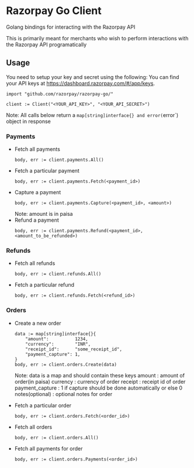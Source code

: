 # Razorpay Go Client

Golang bindings for interacting with the Razorpay API

This is primarily meant for merchants who wish to perform interactions with the Razorpay API programatically

## Usage
You need to setup your key and secret using the following:
You can find your API keys at <https://dashboard.razorpay.com/#/app/keys>.

```
import "github.com/razorpay/razorpay-go/"

client := Client("<YOUR_API_KEY>", "<YOUR_API_SECRET>")

```

Note: All calls below return a `map[string]interface{} and error(`error`) object in response
### Payments

- Fetch all payments
    ```
    body, err := client.payments.All()
    ```
- Fetch a particular payment
    ```
    body, err := client.payments.Fetch(<payment_id>)
    ```
- Capture a payment
    ```
    body, err := client.payments.Capture(<payment_id>, <amount>)
    ```
    Note: amount is in paisa
- Refund a payment
    ```
    body, err := client.payments.Refund(<payment_id>, <amount_to_be_refunded>)
    ```

### Refunds
- Fetch all refunds
    ```
    body, err := client.refunds.All()
    ```
- Fetch a particular refund
    ```
    body, err := client.refunds.Fetch(<refund_id>)
    ```

### Orders
- Create a new order

    ```
    data := map[string]interface{}{
        "amount":          1234,
        "currency":        "INR",
        "receipt_id":      "some_receipt_id",
        "payment_capture": 1,
    }
    body, err := client.orders.Create(data)
    ```
    Note: data is a map and should contain these keys
        amount           : amount of order(in paisa)
        currency         : currency of order
        receipt          : receipt id of order
        payment_capture  : 1 if capture should be done automatically or else 0
        notes(optional)  : optional notes for order

- Fetch a particular order
    ```
    body, err := client.orders.Fetch(<order_id>)
    ```
- Fetch all orders
    ```
    body, err := client.orders.All()
    ```
- Fetch all payments for order
    ```
    body, err := client.orders.Payments(<order_id>)
    ```
